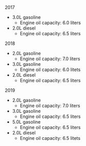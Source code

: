 2017
- 3.0L gasoline
    - Engine oil capacity: 6.0 liters
- 2.0L diesel
    - Engine oil capacity: 6.5 liters

2018
- 2.0L gasoline
    - Engine oil capacity: 7.0 liters
- 3.0L gasoline
    - Engine oil capacity: 6.0 litets
- 2.0L diesel
    - Engine oil capacity: 6.5 liters

2019
- 2.0L gasoline
    - Engine oil capacity: 7.0 liters
- 3.0L gasoline
    - Engine oil capacity: 6.5 liters
- 5.0L gasoline
    - Engine oil capacity: 6.5 liters
- 2.0L diesel
    - Engine oil capacity: 6.5 litets
